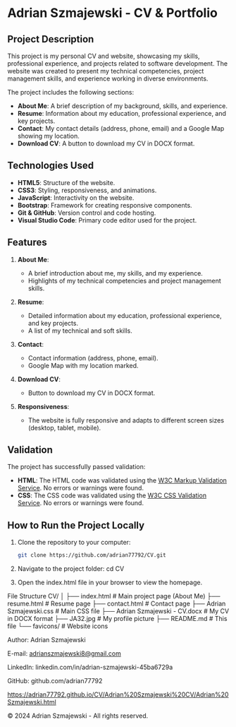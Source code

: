 # Adrian Szmajewski - CV & Portfolio

## Project Description

This project is my personal CV and website, showcasing my skills, professional experience, and projects related to software development. The website was created to present my technical competencies, project management skills, and experience working in diverse environments.

The project includes the following sections:
- **About Me**: A brief description of my background, skills, and experience.
- **Resume**: Information about my education, professional experience, and key projects.
- **Contact**: My contact details (address, phone, email) and a Google Map showing my location.
- **Download CV**: A button to download my CV in DOCX format.

## Technologies Used

- **HTML5**: Structure of the website.
- **CSS3**: Styling, responsiveness, and animations.
- **JavaScript**: Interactivity on the website.
- **Bootstrap**: Framework for creating responsive components.
- **Git & GitHub**: Version control and code hosting.
- **Visual Studio Code**: Primary code editor used for the project.

## Features

1. **About Me**:
   - A brief introduction about me, my skills, and my experience.
   - Highlights of my technical competencies and project management skills.

2. **Resume**:
   - Detailed information about my education, professional experience, and key projects.
   - A list of my technical and soft skills.

3. **Contact**:
   - Contact information (address, phone, email).
   - Google Map with my location marked.

4. **Download CV**:
   - Button to download my CV in DOCX format.

5. **Responsiveness**:
   - The website is fully responsive and adapts to different screen sizes (desktop, tablet, mobile).

## Validation

The project has successfully passed validation:
- **HTML**: The HTML code was validated using the [W3C Markup Validation Service](https://validator.w3.org/). No errors or warnings were found.
- **CSS**: The CSS code was validated using the [W3C CSS Validation Service](https://jigsaw.w3.org/css-validator/). No errors or warnings were found.

## How to Run the Project Locally

1. Clone the repository to your computer:
   ```bash
   git clone https://github.com/adrian77792/CV.git

2. Navigate to the project folder:
cd CV

3. Open the index.html file in your browser to view the homepage.

File Structure
CV/
│
├── index.html                  # Main project page (About Me)
├── resume.html                 # Resume page
├── contact.html                # Contact page
├── Adrian Szmajewski.css       # Main CSS file
├── Adrian Szmajewski - CV.docx # My CV in DOCX format
├── JA32.jpg                    # My profile picture
├── README.md                   # This file
└── favicons/                   # Website icons

Author: Adrian Szmajewski

E-mail: adrianszmajewski8@gmail.com

LinkedIn: linkedin.com/in/adrian-szmajewski-45ba6729a

GitHub: github.com/adrian77792

https://adrian77792.github.io/CV/Adrian%20Szmajewski%20CV/Adrian%20Szmajewski.html

© 2024 Adrian Szmajewski - All rights reserved.
